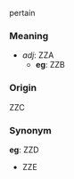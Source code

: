 pertain
### Meaning
+ _adj_: ZZA
    + __eg__: ZZB

### Origin

ZZC

### Synonym

__eg__: ZZD

+ ZZE


